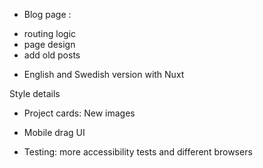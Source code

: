 * Blog page : 
 - routing logic
 - page design
 - add old posts 

* English and Swedish version with Nuxt

Style details
* Project cards:  New images
* Mobile drag UI

* Testing: more accessibility tests and different browsers
